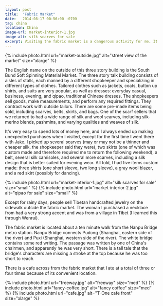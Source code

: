 ```yaml
---
layout: post
title:  "Fabric Market"
date:   2014-08-17 00:56:00 -0700
tag: china
location: China
image-url: market-interior-1.jpg
image-alt: silk scarves for sale
excerpt: Visiting the fabric market is a dangerous activity for me. It is highly likely that I will spend too much money and stay there for far too long.
---
```

<div class='img-gallery'>
{% include photo.html url="market-outside.jpg" alt="street view of the market" size="xlarge" %}
</div>

The English name on the outside of this three story building is the South Bund Soft Spinning Material Market. The three story talk building consists of aisles of stalls, each manned by a different shopkeeper and specializing in different types of clothes. Tailored clothes such as jackets, coats, button up shirts, and suits are very popular, as well as dresses: everyday casual, business, evening, and qipao, traditional Chinese dresses. The shopkeepers sell goods, make measurements, and perform any required fittings. They contract work with outside tailors. There are some pre-made items being sold, including scarves, belts, skirts, and bags. One of the scarf sellers that we returned to had a wide range of silk and wool scarves, including silk-merino blends, pashmina, and varying qualities and weaves of silk.

It's very easy to spend lots of money here, and I always ended up making unexpected purchases when I visited, except for the first time I went there with Jake. I picked up several scarves (may or may not be a thinner and cheaper silk, the shopkeeper said they were), two skirts (one of which was custom made and therefore required me to return the following weekend), a belt, several silk camisoles, and several more scarves, including a silk design that is better suited for evening wear. All told, I had five items custom made: three shirts (one short sleeve, two long sleeve), a gray wool blazer, and a red skirt (possibly for dancing).

<div class='img-gallery'>
{% include photo.html url="market-interior-1.jpg" alt="silk scarves for sale" size="small" %}
{% include photo.html url="market-interior-2.jpg" alt="qipao for sale" size="small" %}
</div>

Except for rainy days, people sell Tibetan handcrafted jewelry on the sidewalk outside the fabric market. The woman I purchased a necklace from had a very strong accent and was from a village in Tibet (I learned this through Wenrui).

The fabric market is located about a ten minute walk from the Nanpu Bridge metro station. Nanpu Bridge connects Pudong (Shanghai, eastern side of the river) and Puxi (Shanghai, western side of the river). The white bridge contains some red writing. The passage was written by one of China's chairmen, and apparently he was very short. There is a tall tale that the bridge's characters are missing a stroke at the top because he was too short to reach.

There is a cafe across from the fabric market that I ate at a total of three or four times because of its convenient location.

<div class='img-gallery'>
{% include photo.html url="freeway.jpg" alt="freeway" size="med" %}
{% include photo.html url="fancy-coffee.jpg" alt="fancy coffee" size="med" %}
{% include photo.html url="cafe.jpg" alt="T-One cafe front" size="xlarge" %}
</div>
